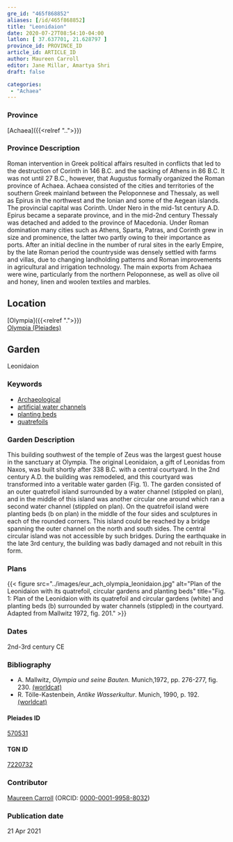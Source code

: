 ```yaml
---
gre_id: "465f868852"
aliases: [/id/465f868852]
title: "Leonidaion"
date: 2020-07-27T08:54:10-04:00
latlon: [ 37.637701, 21.628797 ]
province_id: PROVINCE_ID
article_id: ARTICLE_ID
author: Maureen Carroll
editor: Jane Millar, Amartya Shri
draft: false

categories:
 - "Achaea"
---
```


### Province

[Achaea]({{<relref "..">}})

### Province Description

Roman intervention in Greek political affairs resulted in conflicts that led to the destruction of Corinth in 146 B.C. and the sacking of Athens in 86 B.C. It was not until 27 B.C., however, that Augustus formally organized the Roman province of Achaea. Achaea consisted of the cities and territories of the southern Greek mainland between the Peloponnese and Thessaly, as well as Epirus in the northwest and the Ionian and some of the Aegean islands.
The provincial capital was Corinth. Under Nero in the mid-1st century A.D. Epirus became a separate province, and in the mid-2nd century Thessaly was detached and added to the province of Macedonia. Under Roman domination many cities such as Athens, Sparta, Patras, and Corinth grew in size and prominence, the latter two partly owing to their importance as ports.  After an initial decline in the number of rural sites in the early Empire, by the late Roman period the countryside was densely settled with farms and villas, due to changing landholding patterns and Roman improvements in agricultural and irrigation technology. The main exports from Achaea were wine, particularly from the northern Peloponnese, as well as olive oil and honey, linen and woolen textiles and marbles.

## Location


[Olympia]({{<relref ".">}}) \
[Olympia (Pleiades)](https://pleiades.stoa.org/places/570531)

<!--### Location Description-->

<!-- LEAVE THIS BLANK FOR NOW

## Sublocation

[AREA WITHIN LOCATION, LIKE “PALATINE HILL”](GEOREFERENCE LINK)
A sublocation is any area larger than an individual garden, but located within a location. I would always try to include a link to a controlled vocabulary here if possible. This ID may well be different from the Garden ID, e.g., Pompeii versus a Garden in one of the houses which has its own Pleiades ID.
-->

<!--### Sublocation Description-->

<!-- DESCRIPTION -->

## Garden

Leonidaion

### Keywords

- [Archaeological](#)
- [artificial water channels](http://vocab.getty.edu/page/aat/300133792)
- [planting beds]( http://vocab.getty.edu/page/aat/300430426)
- [quatrefoils](http://vocab.getty.edu/page/aat/300009784)


### Garden Description

This building southwest of the temple of Zeus was the largest guest house in the sanctuary at Olympia.  The original Leonidaion, a gift of Leonidas from Naxos, was built shortly after 338 B.C. with a central courtyard.  In the 2nd century A.D. the building was remodeled, and this courtyard was transformed into a veritable water garden (Fig. 1).  The garden consisted of an outer quatrefoil island surrounded by a water channel (stippled on plan), and in the middle of this island was another circular one around which ran a second water channel (stippled on plan).  On the quatrefoil island were planting beds (b on plan) in the middle of the four sides and sculptures in each of the rounded corners.  This island could be reached by a bridge spanning the outer channel on the north and south sides. The central circular island was not accessible by such bridges.  During the earthquake in the late 3rd century, the building was badly damaged and not rebuilt in this form.

<!--### Maps-->

<!--
OLD WAY (DO NOT USE)
![alt_text](../../images/image_name.ext)
*CAPTION*

NEW WAY ↓↓↓↓
{{< figure src="../images/image_name.ext" alt="ALT_TEXT" title="CAPTION" >}}
-->

### Plans

{{< figure src="../images/eur_ach_olympia_leonidaion.jpg" alt="Plan of the Leonidaion with its quatrefoil, circular gardens and planting beds" title="Fig. 1: Plan of the Leonidaion with its quatrefoil and circular gardens (white) and planting beds (b) surrounded by water channels (stippled) in the courtyard. Adapted from Mallwitz 1972, fig. 201." >}}

<!--### Images-->

<!--
OLD WAY (DO NOT USE)
![alt_text](../../images/image_name.ext)
*CAPTION*

NEW WAY ↓↓↓↓
{{< figure src="../images/image_name.ext" alt="ALT_TEXT" title="CAPTION" >}}
-->

### Dates

2nd-3rd century CE

### Bibliography

* A. Mallwitz, *Olympia und seine Bauten.* Munich,1972, pp. 276-277, fig. 230. [(worldcat)](http://www.worldcat.org/oclc/51584745)
* R. Tölle-Kastenbein, *Antike Wasserkultur*. Munich, 1990, p. 192. [(worldcat)](http://www.worldcat.org/oclc/231090332)

<!--#### Periodo ID-->

<!-- [PERIODO_ID](https://pleiades.stoa.org/places/PLEIADES_ID) -->

#### Pleiades ID

[570531](https://pleiades.stoa.org/places/570531)

#### TGN ID

[7220732](http://vocab.getty.edu/page/tgn/7220732)

### Contributor

[Maureen Carroll](link) (ORCID: [0000-0001-9958-8032](https://orcid.org/0000-0001-9958-8032))

### Publication date


21 Apr 2021

<!--### Related articles-->

<!-- Links to other related articles. Leave blank for now -->